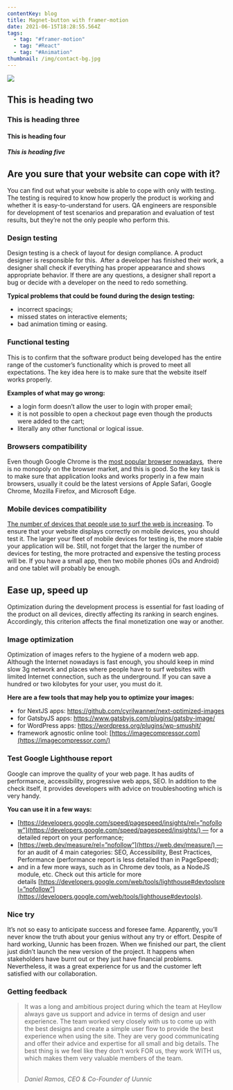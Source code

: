 ```yaml
---
contentKey: blog
title: Magnet-button with framer-motion
date: 2021-06-15T18:28:55.564Z
tags:
  - tag: "#framer-motion"
  - tag: "#React"
  - tag: "#Animation"
thumbnail: /img/contact-bg.jpg
---
```


![](/img/contact-bg.jpg)

## This is heading two

### This is heading three

#### This is heading four

##### This is heading five

## Are you sure that your website can cope with it? 

You can find out what your website is able to cope with only with testing. The testing is required to know how properly the product is working and whether it is easy-to-understand for users. QA engineers are responsible for development of test scenarios and preparation and evaluation of test results, but they’re not the only people who perform this. 

### Design testing

Design testing is a check of layout for design compliance. A product designer is responsible for this.  After a developer has finished their work, a designer shall check if everything has proper appearance and shows appropriate behavior. If there are any questions, a designer shall report a bug or decide with a developer on the need to redo something. 

**Typical problems that could be found during the design testing:**

* incorrect spacings; 
* missed states on interactive elements;
* bad animation timing or easing.

### Functional testing

This is to confirm that the software product being developed has the entire range of the customer’s functionality which is proved to meet all expectations. The key idea here is to make sure that the website itself works properly.

**Examples of what may go wrong:**

* a login form doesn’t allow the user to login with proper email;
* it is not possible to open a checkout page even though the products were added to the cart;
* literally any other functional or logical issue.

### Browsers compatibility

Even though Google Chrome is the [most popular browser nowadays](https://gs.statcounter.com/browser-market-share),  there is no monopoly on the browser market, and this is good. So the key task is to make sure that application looks and works properly in a few main browsers, usually it could be the latest versions of Apple Safari, Google Chrome, Mozilla Firefox, and Microsoft Edge. 

<!--StartFragment-->

### Mobile devices compatibility

[The number of devices that people use to surf the web is increasing](http://%3Ca%20href%3D%22https//www.broadbandsearch.net/blog/mobile-desktop-internet-usage-statistics%22rel=%22nofollow%22%3EGoogle%3C/a%3E). To ensure that your website displays correctly on mobile devices, you should test it. The larger your fleet of mobile devices for testing is, the more stable your application will be. Still, not forget that the larger the number of devices for testing, the more protracted and expensive the testing process will be. If you have a small app, then two mobile phones (iOs and Android) and one tablet will probably be enough.

<!--EndFragment-->

## Ease up, speed up

Optimization during the development process is essential for fast loading of the product on all devices, directly affecting its ranking in search engines. Accordingly, this criterion affects the final monetization one way or another.

<!--StartFragment-->

### Image optimization

Optimization of images refers to the hygiene of a modern web app. Although the Internet nowadays is fast enough, you should keep in mind slow 3g network and places where people have to surf websites with limited Internet connection, such as the underground. If you can save a hundred or two kilobytes for your user, you must do it.

**Here are a few tools that may help you to optimize your images:**

* for NextJS apps: <https://github.com/cyrilwanner/next-optimized-images>
* for GatsbyJS apps: <https://www.gatsbyjs.com/plugins/gatsby-image/>
* for WordPress apps: <https://wordpress.org/plugins/wp-smushit/>
* framework agnostic online tool: [https://imagecompressor.com](https://imagecompressor.com/)

<!--EndFragment-->

<!--StartFragment-->

### Test Google Lighthouse report

Google can improve the quality of your web page. It has audits of performance, accessibility, progressive web apps, SEO. In addition to the check itself, it provides developers with advice on troubleshooting which is very handy.

**You can use it in a few ways:**

* [https://developers.google.com/speed/pagespeed/insights/rel=”nofollow”](https://developers.google.com/speed/pagespeed/insights/) — for a detailed report on your performance;
* [https://web.dev/measure/rel=”nofollow”](https://web.dev/measure/) — for an audit of 4 main categories: SEO, Accessibility, Best Practices, Performance (performance report is less detailed than in PageSpeed);
* and in a few more ways, such as in Chrome dev tools, as a NodeJS module, etc. Check out this article for more details [https://developers.google.com/web/tools/lighthouse#devtoolsrel=”nofollow”](https://developers.google.com/web/tools/lighthouse#devtools).

<!--EndFragment-->

<!--StartFragment-->

### Nice try

It’s not so easy to anticipate success and foresee fame. Apparently, you’ll never know the truth about your genius without any try or effort. Despite of hard working, Uunnic has been frozen. When we finished our part, the client just didn’t launch the new version of the project. It happens when stakeholders have burnt out or they just have financial problems. Nevertheless, it was a great experience for us and the customer left satisfied with our collaboration.

### Getting feedback

> It was a long and ambitious project during which the team at Heyllow always gave us support and advice in terms of design and user experience. The team worked very closely with us to come up with the best designs and create a simple user flow to provide the best experience when using the site. They are very good communicating and offer their advice and expertise for all small and big details. The best thing is we feel like they don’t work FOR us, they work WITH us, which makes them very valuable members of the team.
>
> \
> *Daniel Ramos, CEO & Co-Founder of Uunnic*

<!--EndFragment-->